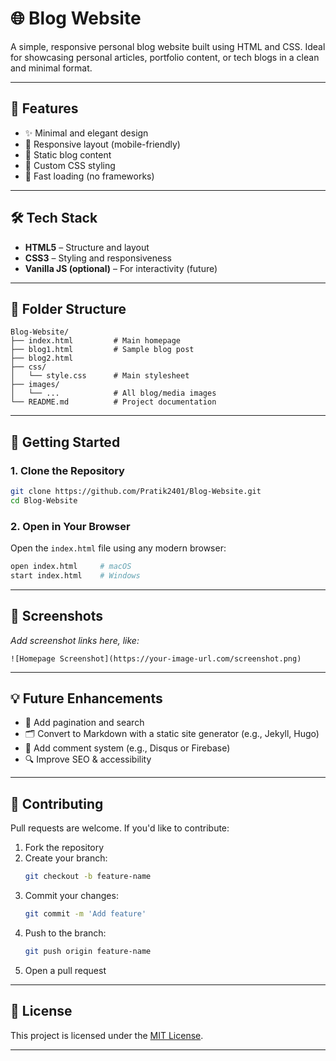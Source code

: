 # 🌐 Blog Website

A simple, responsive personal blog website built using HTML and CSS. Ideal for showcasing personal articles, portfolio content, or tech blogs in a clean and minimal format.

---

## 📌 Features

- ✨ Minimal and elegant design  
- 📱 Responsive layout (mobile-friendly)  
- 📝 Static blog content  
- 🎨 Custom CSS styling  
- 🚀 Fast loading (no frameworks)

---

## 🛠️ Tech Stack

- **HTML5** – Structure and layout  
- **CSS3** – Styling and responsiveness  
- **Vanilla JS (optional)** – For interactivity (future)

---

## 📁 Folder Structure

```
Blog-Website/
├── index.html         # Main homepage
├── blog1.html         # Sample blog post
├── blog2.html
├── css/
│   └── style.css      # Main stylesheet
├── images/
│   └── ...            # All blog/media images
└── README.md          # Project documentation
```

---

## 🚀 Getting Started

### 1. Clone the Repository

```bash
git clone https://github.com/Pratik2401/Blog-Website.git
cd Blog-Website
```

### 2. Open in Your Browser

Open the `index.html` file using any modern browser:

```bash
open index.html     # macOS
start index.html    # Windows
```

---

## 📸 Screenshots

_Add screenshot links here, like:_

```
![Homepage Screenshot](https://your-image-url.com/screenshot.png)
```

---

## 💡 Future Enhancements

- 🧩 Add pagination and search  
- 🗂 Convert to Markdown with a static site generator (e.g., Jekyll, Hugo)  
- 💬 Add comment system (e.g., Disqus or Firebase)  
- 🔍 Improve SEO & accessibility  

---

## 🤝 Contributing

Pull requests are welcome. If you'd like to contribute:

1. Fork the repository  
2. Create your branch:  
   ```bash
   git checkout -b feature-name
   ```
3. Commit your changes:  
   ```bash
   git commit -m 'Add feature'
   ```
4. Push to the branch:  
   ```bash
   git push origin feature-name
   ```
5. Open a pull request

---

## 📄 License

This project is licensed under the [MIT License](LICENSE).

---
